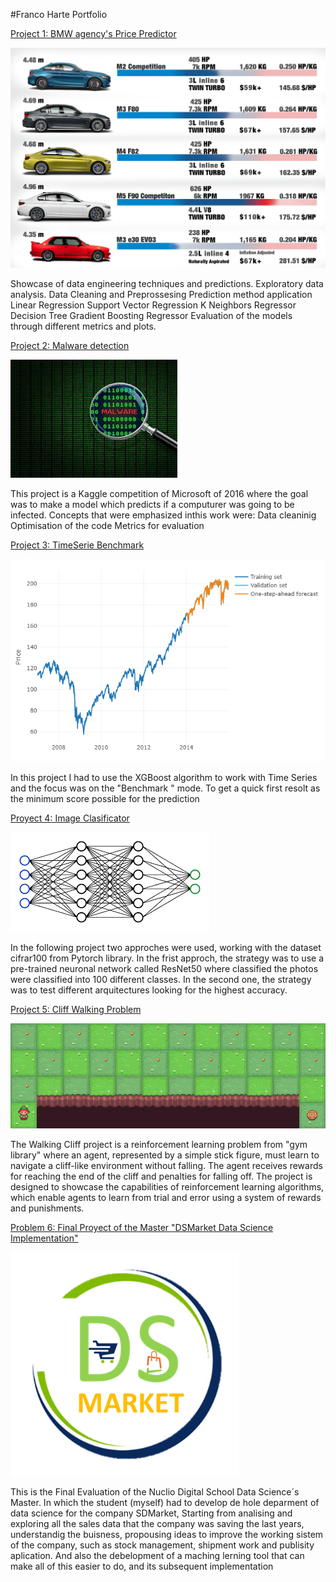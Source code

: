 #Franco Harte Portfolio

[Project 1: BMW agency's Price Predictor](https://github.com/fh17/Franco_portfolio/blob/main/Portfolio/Proyect_Prediction_BMW%20.ipynb)

![](/images/bmw.png)

Showcase of data engineering techniques and predictions.
Exploratory data analysis.
Data Cleaning and Preprossesing
Prediction method application
    Linear Regression 
    Support Vector Regression 
    K Neighbors Regressor 
    Decision Tree 
    Gradient Boosting Regressor
Evaluation of the models through different metrics and plots.

[Project 2: Malware detection](https://github.com/fh17/Franco_portfolio/blob/main/Portfolio/0322_SupML_Franco_Harte.ipynb)

![](/images/imagesmalware.jpg)

This project is a Kaggle competition of Microsoft of 2016 where the goal was to make a model which predicts if a computurer was going to be infected.
Concepts that were emphasized inthis work were:
    Data cleaninig
    Optimisation of the code
    Metrics for evaluation

[Project 3: TimeSerie Benchmark](https://github.com/fh17/Franco_portfolio/blob/main/Portfolio/benchmark-ts-n-xgboost-kaggle.ipynb)

![](/images/I6hrO.png)

In this project I had to use the XGBoost algorithm to work with Time Series and the focus was on the "Benchmark " mode. To get a quick first resolt as the minimum score possible for the prediction 

[Proyect 4: Image Clasificator](https://github.com/fh17/Franco_portfolio/blob/main/Portfolio/DeepLearningProyect_ImagesClasificator.ipynb)

![](/images/descarganeuronalnetwork.png)

In the following project two approches were used, working with the dataset cifrar100 from Pytorch library. In the frist approch, the strategy was to use a pre-trained neuronal network called ResNet50 where classified the photos were classified into 100 different classes. In the second one, the strategy was to test different arquitectures looking for the highest accuracy.

[Project 5: Cliff Walking Problem](https://github.com/fh17/Franco_portfolio/blob/main/Portfolio/Cliff_Walking.ipynb)

![](/images/cliff_walking.gif)

The Walking Cliff project is a reinforcement learning problem from "gym library" where an agent, represented by a simple stick figure, must learn to navigate a cliff-like environment without falling. The agent receives rewards for reaching the end of the cliff and penalties for falling off. The project is designed to showcase the capabilities of reinforcement learning algorithms, which enable agents to learn from trial and error using a system of rewards and punishments.

[Problem 6: Final Proyect of the Master "DSMarket Data Science Implementation"](https://github.com/fh17/Franco_portfolio/blob/main/Portfolio/Copia%20de%20Franki%20TFM.ipynb)

![](/images/imagenDSMarket.png)


This is the Final Evaluation of the Nuclio Digital School Data Science´s Master. In which the student (myself) had to develop de hole deparment of  data science for the company SDMarket, Starting from analising and exploring all the sales data that the company was saving the last years, understandig the buisness, propousing ideas to improve the working sistem of the company, such as stock management, shipment work and publisity aplication. And also the debelopment of a maching lerning tool that can make all of this easier to do, and its subsequent implementation
